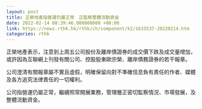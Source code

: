 ```yaml
---
layout: post
title: 正榮地產指營運仍屬正常　正監察整體流動資金
date: 2022-02-14 08:39:46.000000000 +08:00
link: https://news.rthk.hk/rthk/ch/component/k2/1633537-20220214.htm
categories: rthk
---
```


正榮地產表示，注意到上周五公司股份及離岸債證券的成交價下跌及成交量增加，或許因為互聯網上刊發有關公司、控股股東歐宗榮、離岸債務證券的若干報章。

公司澄清有關報章屬不實且虛假，明確保留向對不準確信息負有責任的作者、媒體及各方追究法律責任的一切權利。

公司指營運仍屬正常，繼續照常開展業務，管理層正密切監察情況、市場發展，及整體流動資金。
